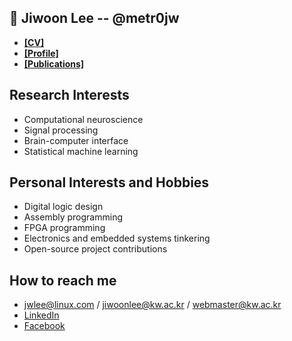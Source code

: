 📜 Jiwoon Lee -- @metr0jw
- 
- [**[CV]**](https://github.com/metr0jw/metr0jw/releases/download/main/CV_Jiwoon.pdf)
- [**[Profile]**](http://bcml.kw.ac.kr/people/ms-course/)
- [**[Publications]**](https://scholar.google.com/citations?user=L8N4pFoAAAAJ&hl=en)

## Research Interests
- Computational neuroscience
- Signal processing
- Brain-computer interface
- Statistical machine learning

## Personal Interests and Hobbies
- Digital logic design
- Assembly programming
- FPGA programming
- Electronics and embedded systems tinkering
- Open-source project contributions

How to reach me
-
- <jwlee@linux.com> / <jiwoonlee@kw.ac.kr> / <webmaster@kw.ac.kr>
- [LinkedIn](https://www.linkedin.com/in/metr0jw/)
- [Facebook](https://www.facebook.com/jwlee.compneuro)
 
<!--
**metr0jw/metr0jw** is a ✨ _special_ ✨ repository because its `README.md` (this file) appears on your GitHub profile.

Here are some ideas to get you started:

- 🔭 I’m currently working on ...
- 🌱 I’m currently learning ...
- 👯 I’m looking to collaborate on ...
- 🤔 I’m looking for help with ...
- 💬 Ask me about ...
- 📫 How to reach me: ...
- 😄 Pronouns: ...
- ⚡ Fun fact: ...
-->
